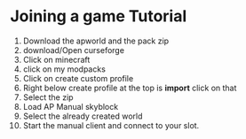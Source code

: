 # Joining a game Tutorial
1. Download the apworld and the pack zip
2. download/Open curseforge
3. Click on minecraft
4. click on my modpacks
5. Click on create custom profile
6. Right below create profile at the top is __import__ click on that
7. Select the zip
8. Load AP Manual skyblock
9. Select the already created world
10. Start the manual client and connect to your slot.
